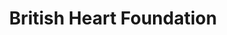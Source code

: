 ---
title: "British Heart Foundation"
url: /bexhill-on-sea/british-heart-foundation/
shop: charity
---
